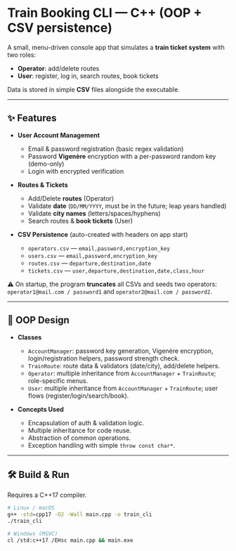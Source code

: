 # Train Booking CLI — C++ (OOP + CSV persistence)

A small, menu-driven console app that simulates a **train ticket system** with two roles:

- **Operator**: add/delete routes  
- **User**: register, log in, search routes, book tickets

Data is stored in simple **CSV** files alongside the executable.

---

## ✨ Features

- **User Account Management**
  - Email & password registration (basic regex validation)
  - Password **Vigenère** encryption with a per-password random key (demo-only)
  - Login with encrypted verification

- **Routes & Tickets**
  - Add/Delete **routes** (Operator)
  - Validate **date** (`DD/MM/YYYY`, must be in the future; leap years handled)
  - Validate **city names** (letters/spaces/hyphens)
  - Search routes & **book tickets** (User)

- **CSV Persistence** (auto-created with headers on app start)
  - `operators.csv` — `email,password,encryption_key`
  - `users.csv` — `email,password,encryption_key`
  - `routes.csv` — `departure,destination,date`
  - `tickets.csv` — `user,departure,destination,date,class,hour`

⚠️ On startup, the program **truncates** all CSVs and seeds two operators:  
`operator1@mail.com / password1` and `operator2@mail.com / password2`.

---

## 🧠 OOP Design

- **Classes**
  - `AccountManager`: password key generation, Vigenère encryption, login/registration helpers, password strength check.  
  - `TrainRoute`: route data & validators (date/city), add/delete helpers.  
  - `Operator`: multiple inheritance from `AccountManager` + `TrainRoute`; role-specific menus.  
  - `User`: multiple inheritance from `AccountManager` + `TrainRoute`; user flows (register/login/search/book).  

- **Concepts Used**
  - Encapsulation of auth & validation logic.  
  - Multiple inheritance for code reuse.  
  - Abstraction of common operations.  
  - Exception handling with simple `throw const char*`.  

---

## 🛠️ Build & Run

Requires a C++17 compiler.

```bash
# Linux / macOS
g++ -std=cpp17 -O2 -Wall main.cpp -o train_cli
./train_cli

# Windows (MSVC)
cl /std:c++17 /EHsc main.cpp && main.exe
